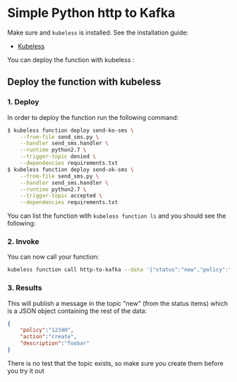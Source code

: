 # Simple Python http to Kafka

Make sure and `kubeless` is installed. See the installation guide:
* [Kubeless](https://github.com/kubeless/kubeless/blob/master/README.md#usage)

You can deploy the function with kubeless :

## Deploy the function with kubeless

### 1. Deploy
In order to deploy the function run the following command:

```bash
$ kubeless function deploy send-ko-sms \
	--from-file send_sms.py \
	--handler send_sms.handler \
	--runtime python2.7 \
	--trigger-topic denied \
	--dependencies requirements.txt
$ kubeless function deploy send-ok-sms \
	--from-file send_sms.py \
	--handler send_sms.handler \
	--runtime python2.7 \
	--trigger-topic accepted \
	--dependencies requirements.txt
```

You can list the function with `kubeless function ls` and you should see the following:

### 2. Invoke

You can now call your function:

```bash
kubeless function call http-to-kafka --data '{"status":"new","policy":"1234H","action":"create","description":"foobar"}'
```

### 3. Results

This will publish a message in the topic "new" (from the status items) which is a JSON object containing the rest of the data:

```json
{
	"policy":"1234H",
	"action":"create",
	"description":"foobar"
}
```


There is no test that the topic exists, so make sure you create them before you try it out

